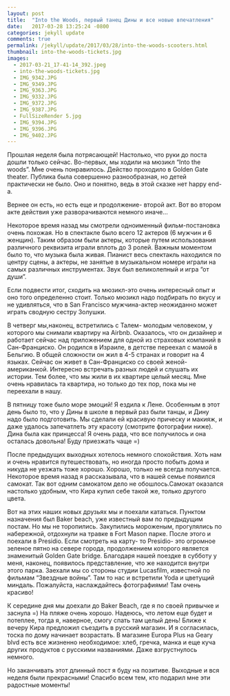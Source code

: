 ```yaml
---
layout: post
title:  "Into the Woods, первый танец Дины и все новые впечатления"
date:   2017-03-28 13:25:24 -0800
categories: jekyll update
comments: true
permalink: /jekyll/update/2017/03/28/into-the-woods-scooters.html
thumbnail: into-the-woods-tickets.jpg
images:
  - 2017-03-21_17-41-14_392.jpeg
  - into-the-woods-tickets.jpg
  - IMG_9342.JPG
  - IMG_9349.JPG
  - IMG_9363.JPG
  - IMG_9332.JPG
  - IMG_9372.JPG
  - IMG_9387.JPG
  - FullSizeRender 5.jpg
  - IMG_9394.JPG
  - IMG_9396.JPG
  - IMG_9402.JPG
---
```


Прошлая неделя была потрясающей! Настолько, что руки до поста дошли только сейчас.
Во-первых, мы ходили на мюзикл “Into the woods”. Мне очень понравилось. Действо проходило в Golden Gate theater. Публика была совершенно разнообразная, но детей практически не было. Оно и понятно, ведь в этой сказке нет happy end-а.
<!--separate-->
Вернее он есть, но есть еще и продолжение- второй акт. Вот во втором акте действия уже разворачиваются немного иначе...

Некоторое время назад мы смотрели одноименный фильм-постановка очень похожая. Но в спектакле было всего 12 актеров (6 мужчин и 6 женщин).  Таким образом были актеры, которые путем использования различного реквизита играли вплоть до 3 ролей. Важным моментом было то, что музыка была живая. Пианист весь спектакль находился по центру сцены, а актеры, не занятые в музыкальном номере играли на самых различных инструментах. Звук был великолепный и игра “от души”.

Если подвести итог,  сходить на мюзикл-это очень интересный опыт и оно того определенно стоит. Только мюзикл надо подбирать по вкусу и не удивляться, что в San Francisco мужчина-актер неожиданно может играть сводную сестру Золушки.

В четверг мы,наконец, встретились с Талем- молодым человеком, у которого мы снимали квартиру на  Airbnb. Оказалось, что он дизайнер и работает сейчас над приложением для одной из страховых компаний в Сан-Франциско. Он родился в Израиле, в детстве переехал с мамой в Бельгию. В общей сложности он жил в 4-5 странах и говорит на 4 языках. Сейчас он живет в Сан-Франциско со своей женой-американкой.
Интересно встречать разных людей и слушать их истории. Тем более, что мы жили в их квартире целый месяц. Мне очень нравилась та квартира, но только до тех пор, пока мы не переехали в нашу.

В пятницу тоже было море эмоций! Я ездила к Лене. Особенным в этот день было то, что у Дины в школе в первый раз были танцы, и Дину надо было подготовить. Мы сделали ей красивую прическу и макияж, и даже удалось запечатлеть эту красоту (смотрите фотографии ниже). Дина была как принцесса! Я очень рада, что все получилось и она осталась довольна! Буду приезжать чаще =)

После предыдущих выходных хотелось немного спокойствия. Хоть нам и очень нравится путешествовать, но иногда просто побыть дома и никуда не уезжать тоже хорошо. Хорошо, только не всегда получается.
Некоторое время назад я рассказывала, что в нашей семье появился самокат. Так вот одним самокатом дело не обошлось.Самокат оказался настолько удобным, что Кира купил себе такой же, только другого цвета.

Вот на этих наших новых друзьях мы и поехали кататься. Пунктом назначения был Baker beach, уже известный вам по предыдущим постам. Но мы не торопились. Закупились мороженым, прогулялись по набережной, отдохнули на травке в Fort Mason парке. После этого и поехали в Presidio. Если смотреть на карту- то Presidio- это огромное зеленое пятно на севере города, продолжением которого является знаменитый Golden Gate bridge. Благодаря нашей поездке в субботу у меня, наконец, появилось представление, что же находится внутри этого парка. Заехали мы со стороны студии Lucasfilm, известной по фильмам “Звездные войны”.  Там то нас и встретили Yoda и цветущий миндаль. Пожалуйста, наслаждайтесь фотографиями! Там очень красиво!

К середине дня мы доехали до Baker Beach, где я по своей привычке и заснула =) На пляже очень хорошо. Надеюсь, что летом еще будет и потеплее, тогда я, наверное, смогу спать там целый день! Ближе к вечеру Кира предложил съездить в русский магазин. И я согласилась, тоска по дому начинает возрастать. В магазине Europa Plus на Geary blvd есть все жизненно необходимое: хлеб, гречка, манка и еще куча других продуктов с русскими названиями. Даже взгрустнулось немного.

Но заканчивать этот длинный пост я буду на позитиве. Выходные и вся неделя были прекрасными! Спасибо всем тем, кто подарил мне эти радостные моменты!